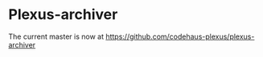 Plexus-archiver
===============

The current master is now at https://github.com/codehaus-plexus/plexus-archiver
